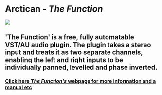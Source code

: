 <div>
<h1><b>Arctican - <i>The Function</i></b></h1>

<img src='http://i995.photobucket.com/albums/af78/mibix/Arctican-TheFunctionBorder.png' />

<h2>'The Function' is a free, fully automatable VST/AU audio plugin. The plugin takes a stereo input and treats it as two separate channels, enabling the left and right inputs to be individually panned, levelled and phase inverted.</h2>

<h3><a href='http://arcticanaudio.webs.com/effects/thefunction.htm'>Click here <i>The Function's</i> webpage for more information and a manual etc</a></h3>
</div>